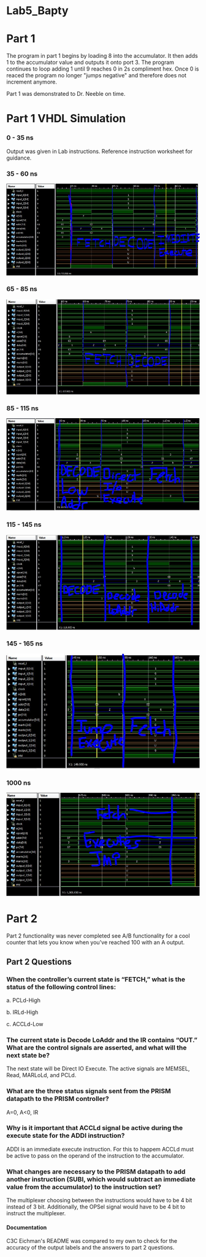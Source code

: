 Lab5_Bapty
==========
# Part 1
The program in part 1 begins by loading 8 into the accumulator. It then adds 1 to the accumulator value and outputs it onto port 3. The program continues to loop adding 1 until 9 reaches 0 in 2s compliment hex. Once 0 is reaced the program no longer "jumps negative" and therefore does not increment anymore.

Part 1 was demonstrated to Dr. Neeble on time.

# Part 1 VHDL Simulation

### 0 - 35 ns
Output was given in Lab instructions. Reference instruction worksheet for guidance.
### 35 - 60 ns
![alt tag](https://raw.githubusercontent.com/seanbapty/Lab5_Bapty/master/35-60.JPG)
### 65 - 85 ns
![alt tag](https://raw.githubusercontent.com/seanbapty/Lab5_Bapty/master/65-85ns.JPG)
### 85 - 115 ns
![alt tag](https://raw.githubusercontent.com/seanbapty/Lab5_Bapty/master/85-115ns.JPG)
### 115 - 145 ns
![alt tag](https://raw.githubusercontent.com/seanbapty/Lab5_Bapty/master/115-145ns.JPG)
### 145 - 165 ns
![alt tag](https://raw.githubusercontent.com/seanbapty/Lab5_Bapty/master/145-165ns.JPG)
### 1000 ns
![alt tag](https://raw.githubusercontent.com/seanbapty/Lab5_Bapty/master/last.JPG)

# Part 2
Part 2 functionality was never completed see A/B functionality for a cool counter that lets you know when you've reached 100 with an A output.

## Part 2 Questions
###	When the controller’s current state is “FETCH,” what is the status of the following control lines:

  a.	PCLd-High

  b.	IRLd-High

  c.	ACCLd-Low

###	The current state is Decode LoAddr and the IR contains “OUT.”  What are the control signals are asserted, and what will the next state be?

The next state will be Direct IO Execute. The active signals are MEMSEL, Read, MARLoLd, and PCLd.

### What are the three status signals sent from the PRISM datapath to the PRISM controller?

A=0, A<0, IR

### Why is it important that ACCLd signal be active during the execute state for the ADDI instruction?

ADDI is an immediate execute instruction. For this to happem ACCLd must be active to pass on the operand of the instruction to the accumulator.

### What changes are necessary to the PRISM datapath to add another instruction (SUBI, which would subtract an immediate value from the accumulator) to the instruction set?

The multiplexer choosing between the instructions would have to be 4 bit instead of 3 bit. Additionally, the OPSel signal would have to be 4 bit to instruct the multiplexer. 

#### Documentation
C3C Eichman's README was compared to my own to check for the accuracy of the output labels and the answers to part 2 questions. 
